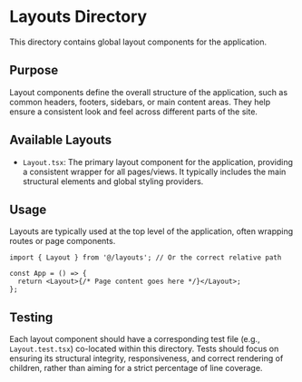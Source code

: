 # Layouts Directory

This directory contains global layout components for the application.

## Purpose

Layout components define the overall structure of the application, such as common headers, footers, sidebars, or main content areas. They help ensure a consistent look and feel across different parts of the site.

## Available Layouts

- `Layout.tsx`: The primary layout component for the application, providing a consistent wrapper for all pages/views. It typically includes the main structural elements and global styling providers.

## Usage

Layouts are typically used at the top level of the application, often wrapping routes or page components.

```tsx
import { Layout } from '@/layouts'; // Or the correct relative path

const App = () => {
  return <Layout>{/* Page content goes here */}</Layout>;
};
```

## Testing

Each layout component should have a corresponding test file (e.g., `Layout.test.tsx`) co-located within this directory. Tests should focus on ensuring its structural integrity, responsiveness, and correct rendering of children, rather than aiming for a strict percentage of line coverage.
